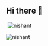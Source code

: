 ## Hi there 👋

<p>&nbsp;<img align="center" src="https://github-readme-stats.vercel.app/api?username=Khanderaonishant&show_icons=true&locale=en" alt="nishant" /></p>

<p><img align="center" src="https://github-readme-streak-stats.herokuapp.com/?user=Khanderaonishant&" alt="nishant" /></p>
<!--
**sarveshpbiwalkar/sarveshpbiwalkar** is a ✨ _special_ ✨ repository because its `README.md` (this file) appears on your GitHub profile.

Here are some ideas to get you started:

- 🔭 I’m currently working on ...
- 🌱 I’m currently learning ...
- 👯 I’m looking to collaborate on ...
- 🤔 I’m looking for help with ...
- 💬 Ask me about ...
- 📫 How to reach me: ...
- 😄 Pronouns: ...
- ⚡ Fun fact: ...
-->

